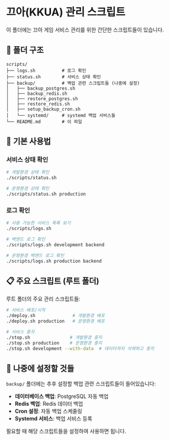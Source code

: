 # 끄아(KKUA) 관리 스크립트

이 폴더에는 끄아 게임 서비스 관리를 위한 간단한 스크립트들이 있습니다.

## 📁 폴더 구조

```
scripts/
├── logs.sh          # 로그 확인
├── status.sh        # 서비스 상태 확인  
├── backup/          # 백업 관련 스크립트들 (나중에 설정)
│   ├── backup_postgres.sh
│   ├── backup_redis.sh
│   ├── restore_postgres.sh
│   ├── restore_redis.sh
│   ├── setup_backup_cron.sh
│   └── systemd/     # systemd 백업 서비스들
└── README.md        # 이 파일
```

## 🚀 기본 사용법

### 서비스 상태 확인
```bash
# 개발환경 상태 확인
./scripts/status.sh

# 운영환경 상태 확인  
./scripts/status.sh production
```

### 로그 확인
```bash
# 사용 가능한 서비스 목록 보기
./scripts/logs.sh

# 백엔드 로그 확인
./scripts/logs.sh development backend

# 운영환경 백엔드 로그 확인
./scripts/logs.sh production backend
```

## 📋 주요 스크립트 (루트 폴더)

루트 폴더의 주요 관리 스크립트들:

```bash
# 서비스 배포/시작
./deploy.sh              # 개발환경 배포
./deploy.sh production   # 운영환경 배포

# 서비스 중지
./stop.sh               # 개발환경 중지
./stop.sh production    # 운영환경 중지
./stop.sh development --with-data  # 데이터까지 삭제하고 중지
```

## 🔧 나중에 설정할 것들

`backup/` 폴더에는 추후 설정할 백업 관련 스크립트들이 들어있습니다:

- **데이터베이스 백업**: PostgreSQL 자동 백업
- **Redis 백업**: Redis 데이터 백업
- **Cron 설정**: 자동 백업 스케줄링
- **Systemd 서비스**: 백업 서비스 등록

필요할 때 해당 스크립트들을 설정하여 사용하면 됩니다.